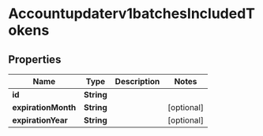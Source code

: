 
# Accountupdaterv1batchesIncludedTokens

## Properties
Name | Type | Description | Notes
------------ | ------------- | ------------- | -------------
**id** | **String** |  | 
**expirationMonth** | **String** |  |  [optional]
**expirationYear** | **String** |  |  [optional]



